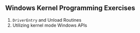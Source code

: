 Windows Kernel Programming Exercises
---

1. `DriverEntry` and Unload Routines
2. Utilizing kernel mode Windows APIs
